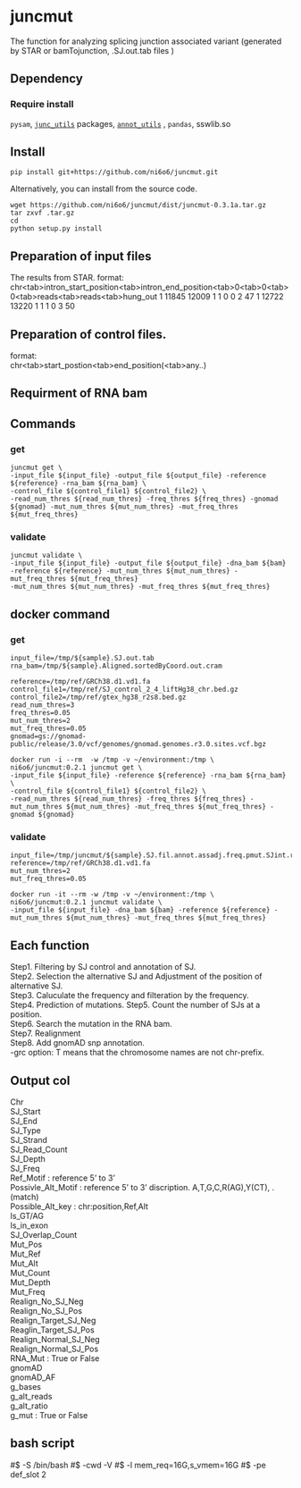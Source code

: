 # juncmut

The function for analyzing splicing junction associated variant (generated by STAR or bamTojunction, .SJ.out.tab files )

## Dependency

### Require install
`pysam`, [`junc_utils`](https://github.com/friend1ws/junc_utils) packages, [`annot_utils`](https://github.com/friend1ws/annot_utils) , `pandas`, sswlib.so


## Install

```
pip install git+https://github.com/ni6o6/juncmut.git
```

Alternatively, you can install from the source code.
```
wget https://github.com/ni6o6/juncmut/dist/juncmut-0.3.1a.tar.gz
tar zxvf .tar.gz
cd
python setup.py install
```

## Preparation of input files

The results from STAR.
format:<br>
chr\<tab>intron_start_position\<tab>intron_end_position\<tab>0\<tab>0\<tab>0\<tab>reads\<tab>reads\<tab>hung_out
1	11845	12009	1	1	0	0	2	47
1	12722	13220	1	1	1	0	3	50

## Preparation of control files.
format:<br>
chr\<tab>start_postion\<tab>end_position(\<tab>any..)

## Requirment of RNA bam

## Commands
### get
```
juncmut get \
-input_file ${input_file} -output_file ${output_file} -reference ${reference} -rna_bam ${rna_bam} \
-control_file ${control_file1} ${control_file2} \
-read_num_thres ${read_num_thres} -freq_thres ${freq_thres} -gnomad ${gnomad} -mut_num_thres ${mut_num_thres} -mut_freq_thres ${mut_freq_thres} 
```
### validate
```
juncmut validate \
-input_file ${input_file} -output_file ${output_file} -dna_bam ${bam} -reference ${reference} -mut_num_thres ${mut_num_thres} -mut_freq_thres ${mut_freq_thres}
-mut_num_thres ${mut_num_thres} -mut_freq_thres ${mut_freq_thres}
```
## docker command  
### get  
```
input_file=/tmp/${sample}.SJ.out.tab
rna_bam=/tmp/${sample}.Aligned.sortedByCoord.out.cram

reference=/tmp/ref/GRCh38.d1.vd1.fa
control_file1=/tmp/ref/SJ_control_2_4_liftHg38_chr.bed.gz
control_file2=/tmp/ref/gtex_hg38_r2s8.bed.gz
read_num_thres=3
freq_thres=0.05
mut_num_thres=2
mut_freq_thres=0.05
gnomad=gs://gnomad-public/release/3.0/vcf/genomes/gnomad.genomes.r3.0.sites.vcf.bgz

docker run -i --rm  -w /tmp -v ~/environment:/tmp \
ni6o6/juncmut:0.2.1 juncmut get \
-input_file ${input_file} -reference ${reference} -rna_bam ${rna_bam} \
-control_file ${control_file1} ${control_file2} \
-read_num_thres ${read_num_thres} -freq_thres ${freq_thres} -mut_num_thres ${mut_num_thres} -mut_freq_thres ${mut_freq_thres} -gnomad ${gnomad}
```
### validate
```
input_file=/tmp/juncmut/${sample}.SJ.fil.annot.assadj.freq.pmut.SJint.rmut.ed.snp.txt
reference=/tmp/ref/GRCh38.d1.vd1.fa
mut_num_thres=2
mut_freq_thres=0.05

docker run -it --rm -w /tmp -v ~/environment:/tmp \
ni6o6/juncmut:0.2.1 juncmut validate \
-input_file ${input_file} -dna_bam ${bam} -reference ${reference} -mut_num_thres ${mut_num_thres} -mut_freq_thres ${mut_freq_thres}
```

## Each function

Step1. Filtering by SJ control and annotation of SJ.  
Step2. Selection the alternative SJ and Adjustment of the position of alternative SJ.              
Step3. Caluculate the frequency and filteration by the frequency.       
Step4. Prediction of mutations.
Step5. Count the number of SJs at a position.  
Step6. Search the mutation in the RNA bam.  
Step7. Realignment  
Step8. Add gnomAD snp annotation.  
-grc option: T means that the chromosome names are not chr-prefix.

## Output col  
Chr  
SJ_Start  
SJ_End  
SJ_Type  
SJ_Strand  
SJ_Read_Count  
SJ_Depth  
SJ_Freq  
Ref_Motif : reference 5’ to 3’  
Possivle_Alt_Motif : reference 5’ to 3’ discription. A,T,G,C,R(AG),Y(CT), .(match)  
Possible_Alt_key : chr:position,Ref,Alt  
Is_GT/AG  
Is_in_exon   
SJ_Overlap_Count  
Mut_Pos  
Mut_Ref  
Mut_Alt  
Mut_Count  
Mut_Depth  
Mut_Freq  
Realign_No_SJ_Neg  
Realign_No_SJ_Pos  
Realign_Target_SJ_Neg  
Reaglin_Target_SJ_Pos  
Realign_Normal_SJ_Neg  
Realign_Normal_SJ_Pos  
RNA_Mut : True or False  
gnomAD  
gnomAD_AF  
g_bases  
g_alt_reads  
g_alt_ratio  
g_mut : True or False  

## bash script
#$ -S /bin/bash
#$ -cwd -V
#$ -l mem_req=16G,s_vmem=16G
#$ -pe def_slot 2


